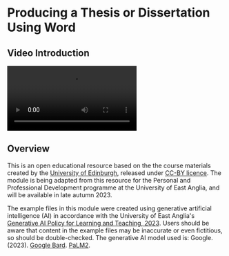 # Producing a Thesis or Dissertation Using Word
## Video Introduction
<video src="https://echo360.org.uk/public/media/c8d1e1e9-c6c7-4106-a832-f5c3e69b6c58"></video>

## Overview
This is an open educational resource based on the the course materials created by the [University of Edinburgh](https://open.ed.ac.uk/producing-a-thesis-or-dissertation-using-word/), released under [CC-BY licence](https://creativecommons.org/licenses/by/4.0/). The module is being adapted from this resource for the Personal and Professional Development programme at the University of East Anglia, and will be available in late autumn 2023.

The example files in this module were created using generative artificial intelligence (AI) in accordance with the University of East Anglia's [Generative AI Policy for Learning and Teaching, 2023](https://www.uea.ac.uk/documents/37663/9797699/Generative+AI+Policy+for+Teaching+and+Learning.pdf/2572b0fd-cd3d-5162-e13a-652c13bc9c3c?t=1698920940566). Users should be aware that content in the example files may be inaccurate or even fictitious, so should be double-checked. The generative AI model used is: Google. (2023). [Google Bard](https://bard.google.com/chat). [PaLM2](https://ai.google/discover/palm2).
